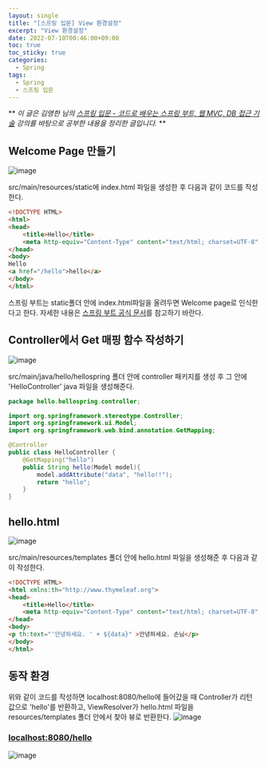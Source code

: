 ```yaml
---
layout: single
title: "[스프링 입문] View 환경설정"
excerpt: "View 환경설정"
date: 2022-07-10T00:46:00+09:00
toc: true
toc_sticky: true
categories:
  - Spring
tags:
  - Spring
  - 스프링 입문
---
```

**
*이 글은 김영한 님의 [스프링 입문 - 코드로 배우는 스프링 부트, 웹 MVC, DB 접근 기술](https://www.inflearn.com/course/%EC%8A%A4%ED%94%84%EB%A7%81-%EC%9E%85%EB%AC%B8-%EC%8A%A4%ED%94%84%EB%A7%81%EB%B6%80%ED%8A%B8) 강의를 바탕으로 공부한 내용을 정리한 글입니다.*
**

## Welcome Page 만들기
![image](https://user-images.githubusercontent.com/60471550/178111556-d940ef2e-defd-4720-956e-60900a9adf06.png)

src/main/resources/static에 index.html 파일을 생성한 후 다음과 같이 코드를 작성한다.
```html
<!DOCTYPE HTML>
<html>
<head>
    <title>Hello</title>
    <meta http-equiv="Content-Type" content="text/html; charset=UTF-8" />
</head>
<body>
Hello
<a href="/hello">hello</a>
</body>
</html>
```
스프링 부트는 static폴더 안에 index.html파일을 올려두면 Welcome page로 인식한다고 한다. 자세한 내용은 [스프링 부트 공식 문서](https://docs.spring.io/spring-boot/docs/2.3.1.RELEASE/reference/html/spring-boot-features.html#boot-features-spring-mvc-welcome-page)를 참고하기 바란다.

## Controller에서 Get 매핑 함수 작성하기
![image](https://user-images.githubusercontent.com/60471550/178111894-3f810cd1-f868-4a16-82ca-13556d53c424.png)

src/main/java/hello/hellospring 폴더 안에 controller 패키지를 생성 후 그 안에 'HelloController' java 파일을 생성해준다.

```java
package hello.hellospring.controller;

import org.springframework.stereotype.Controller;
import org.springframework.ui.Model;
import org.springframework.web.bind.annotation.GetMapping;

@Controller
public class HelloController {
    @GetMapping("hello")
    public String hello(Model model){
        model.addAttribute("data", "hello!!");
        return "hello";
    }
}
```

## hello.html
![image](https://user-images.githubusercontent.com/60471550/178112608-c22d8a3e-29c9-45cb-9faa-8278b00bd348.png)

src/main/resources/templates 폴더 안에 hello.html 파일을 생성해준 후 다음과 같이 작성한다.
```html
<!DOCTYPE HTML>
<html xmlns:th="http://www.thymeleaf.org">
<head>
    <title>Hello</title>
    <meta http-equiv="Content-Type" content="text/html; charset=UTF-8" />
</head>
<body>
<p th:text="'안녕하세요. ' + ${data}" >안녕하세요. 손님</p>
</body>
</html>
```
## 동작 환경
위와 같이 코드를 작성하면 localhost:8080/hello에 들어갔을 때 Controller가 리턴 값으로 'hello'를 반환하고, ViewResolver가 hello.html 파일을 resources/templates 폴더 안에서 찾아 뷰로 반환한다.
![image](https://user-images.githubusercontent.com/60471550/178112420-587597bb-e2c1-4b32-a7e3-43d1e6cb1e9f.png)
### [localhost:8080/hello](http://localhost:8080/hello)
![image](https://user-images.githubusercontent.com/60471550/178112809-357db65e-9881-4b41-9ca2-896f3f3f5dd6.png)